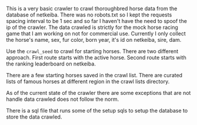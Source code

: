 This is a very basic crawler to crawl thoroughbred horse data from the database of netkeiba. 
There was no robots.txt so I kept the requests spacing interval to be 1 sec and so far I haven't have the need to spoof the ip of the crawler. The data crawled is strictly for the mock horse racing game that I am working on not for commercial use. Currently I only collect the horse's name, sex, fur color, born year, it's id on netkeiba, sire, dam.


Use the `crawl_seed` to crawl for starting horses. There are two different approach. 
First route starts with the active horse.
Second route starts with the ranking leaderboard on netkeiba.

There are a few starting horses saved in the crawl list. 
There are curated lists of famous horses at different region in the crawl lists directory.

As of the current state of the crawler there are some exceptions that are not handle data crawled does not follow the norm. 

There is a sql file that runs some of the setup sqls to setup the database to store the data crawled.